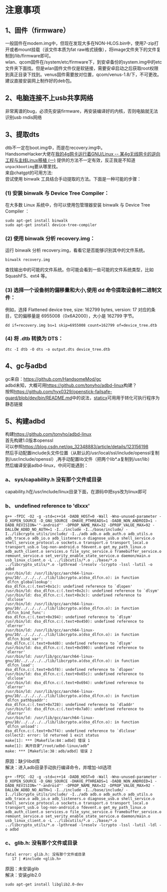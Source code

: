 # 注意事项
## 1、固件（firmware）
一般固件在modem.img中，但现在发现大多在NON-HLOS.bin中，使用7-zip打开或者mount挂载（该文件本质为fat raw格式镜像），将image文件夹下的文件复制到/lib/firmware即可。  
wlan、qcom固件在/system/etc/firmware下，到安卓备份的system.img中的etc文件夹下面找。但是wlan固件文件仅是软链接，需要安卓启动之后获取root权限到真正目录下找到。venus固件需要放对位置，qcom/venus-1.8/下，不可更改。  
建议直接安装网上制作好的deb包。  

## 2、电脑连接不上usb共享网络
非常离谱的bug，必须先安装firmware，再安装编译好的内核，否则电脑就无法识别usb rndis网络
## 3、提取dts
dtb不一定在boot.img中，而是在recovery.img中。  
HandsomeHacker大佬在[我的4g网卡运行着GNU/Linux -- 某4g无线网卡的逆向工程与主线Linux移植 (一)](https://blog.csdn.net/github_38345754/article/details/121462292) 提供的方法不一定有效，反正我是不知道`unpackbootimg`要从哪里找。  
来自chatgpt的可用方法:  
尝试使用 binwalk 工具结合手动提取的方法。下面是一种可能的步骤：
### (1) 安装 binwalk 与 Device Tree Compiler：
在大多数 Linux 系统中，你可以使用包管理器安装 binwalk 与 Device Tree Compiler ：
```
sudo apt-get install binwalk
sudo apt-get install device-tree-compiler
```
### (2) 使用 binwalk 分析 recovery.img：
运行 binwalk 分析 recovery.img，看看它是否能够识别其中的文件系统。
```
binwalk recovery.img
```
查找输出中的可能的文件系统。你可能会看到一些可能的文件系统类型，比如 SquashFS、ext4 等。
### (3) 选择一个设备树的偏移量和大小,使用 dd 命令提取设备树二进制文件：
例如，选择 Flattened device tree, size: 162799 bytes, version: 17 对应的条目，它的偏移量是 6955008（0x6A2000），大小是 162799 字节。
```
dd if=recovery.img bs=1 skip=6955008 count=162799 of=device_tree.dtb
```
### (4) 将 .dtb 转换为 DTS：
```
dtc -I dtb -O dts -o output.dts device_tree.dtb
```

## 4、gc与adbd
gc来自：<https://github.com/HandsomeMod/gc>  
adbd未知，大概可用<https://github.com/tonyho/adbd-linux>构建？  
按照<https://github.com/hyx0329/openstick-failsafe-guard/blob/dev/bin/README.md>中的说法，[staticx](https://github.com/JonathonReinhart/staticx)可用用于转化可执行程序为静态链接

## 5、构建adbd
构建<https://github.com/tonyho/adbd-linux>  
首先构建1.0版本openssl   
可以参照<https://blog.csdn.net/qq_32348883/article/details/123156198>  
然后手动配置include头文件位置（从默认的/usr/local/ssl/include/openssl复制到/usr/include/openssl）,再手动配置lib文件（把两个lib*.a复制到/usr/lib）  
然后编译安装adbd-linux，中间可能遇到：
### a、 sys/capability.h 没有那个文件或目录
capability.h在/usr/include/linux目录下面，在源码中把sys改为linux即可
### b、 undefined reference to 'dlxxx'
```
g++ -fPIC -O2 -g -std=c++14 -DADB_HOST=0 -Wall -Wno-unused-parameter -D_XOPEN_SOURCE -D_GNU_SOURCE -DHAVE_PTHREADS=1 -DADB_NON_ANDROID=1 -DADB_REVISION='"-android"' -DPROP_NAME_MAX=32 -DPROP_VALUE_MAX=92 -DALLOW_ADBD_NO_AUTH=1 -I../include -I../base/include/ -I../libcrypto_utils/include/ -I../adb adb.o adb_auth.o adb_utils.o adb_trace.o adb_io.o adb_listeners.o diagnose_usb.o shell_service.o shell_service_protocol.o sockets.o transport.o transport_local.o transport_usb.o log-non-android.o fdevent.o get_my_path_linux.o adb_auth_client.o services.o file_sync_service.o framebuffer_service.o remount_service.o set_verity_enable_state_service.o daemon/main.o usb_linux_client.o -L ../libcutils/*.o ../base/*.o ../libcrypto_utils/*.o -lpthread -lresolv -lcrypto -lssl -lutil -o adbd
/usr/bin/ld: /usr/lib/gcc/aarch64-linux-gnu/10/../../../../lib/libcrypto.a(dso_dlfcn.o): in function `dlfcn_globallookup':
dso_dlfcn.c:(.text+0x1c): undefined reference to `dlopen'
/usr/bin/ld: dso_dlfcn.c:(.text+0x2c): undefined reference to `dlsym'
/usr/bin/ld: dso_dlfcn.c:(.text+0x3c): undefined reference to `dlclose'
/usr/bin/ld: /usr/lib/gcc/aarch64-linux-gnu/10/../../../../lib/libcrypto.a(dso_dlfcn.o): in function `dlfcn_bind_func':
dso_dlfcn.c:(.text+0x394): undefined reference to `dlsym'
/usr/bin/ld: dso_dlfcn.c:(.text+0x450): undefined reference to `dlerror'
/usr/bin/ld: /usr/lib/gcc/aarch64-linux-gnu/10/../../../../lib/libcrypto.a(dso_dlfcn.o): in function `dlfcn_bind_var':
dso_dlfcn.c:(.text+0x4d8): undefined reference to `dlsym'
/usr/bin/ld: dso_dlfcn.c:(.text+0x590): undefined reference to `dlerror'
/usr/bin/ld: /usr/lib/gcc/aarch64-linux-gnu/10/../../../../lib/libcrypto.a(dso_dlfcn.o): in function `dlfcn_load':
dso_dlfcn.c:(.text+0x5f8): undefined reference to `dlopen'
/usr/bin/ld: dso_dlfcn.c:(.text+0x65c): undefined reference to `dlclose'
/usr/bin/ld: dso_dlfcn.c:(.text+0x694): undefined reference to `dlerror'
/usr/bin/ld: /usr/lib/gcc/aarch64-linux-gnu/10/../../../../lib/libcrypto.a(dso_dlfcn.o): in function `dlfcn_pathbyaddr':
dso_dlfcn.c:(.text+0x728): undefined reference to `dladdr'
/usr/bin/ld: dso_dlfcn.c:(.text+0x7a0): undefined reference to `dlerror'
/usr/bin/ld: /usr/lib/gcc/aarch64-linux-gnu/10/../../../../lib/libcrypto.a(dso_dlfcn.o): in function `dlfcn_unload':
dso_dlfcn.c:(.text+0x7f4): undefined reference to `dlclose'
collect2: error: ld returned 1 exit status
make[1]: *** [Makefile:84：adbd] 错误 1
make[1]: 离开目录“/root/adbd-linux/adb”
make: *** [Makefile:38：adb/adbd] 错误 2
```
原因：缺少libdl库  
解决：进入adb目录手动执行编译命令，并增加-ldl选项   
```
g++ -fPIC -O2 -g -std=c++14 -DADB_HOST=0 -Wall -Wno-unused-parameter -D_XOPEN_SOURCE -D_GNU_SOURCE -DHAVE_PTHREADS=1 -DADB_NON_ANDROID=1 -DADB_REVISION='"-android"' -DPROP_NAME_MAX=32 -DPROP_VALUE_MAX=92 -DALLOW_ADBD_NO_AUTH=1 -I../include -I../base/include/ -I../libcrypto_utils/include/ -I../adb adb.o adb_auth.o adb_utils.o adb_trace.o adb_io.o adb_listeners.o diagnose_usb.o shell_service.o shell_service_protocol.o sockets.o transport.o transport_local.o transport_usb.o log-non-android.o fdevent.o get_my_path_linux.o adb_auth_client.o services.o file_sync_service.o framebuffer_service.o remount_service.o set_verity_enable_state_service.o daemon/main.o usb_linux_client.o -L ../libcutils/*.o ../base/*.o ../libcrypto_utils/*.o -lpthread -lresolv -lcrypto -lssl -lutil -ldl -o adbd
```
### c、 glib.h: 没有那个文件或目录
```
fatal error: glib.h: 没有那个文件或目录
   17 | #include <glib.h>
```
原因：未安装glib  
解决：安装glib2.0  
```
sudo apt-get install libglib2.0-dev
```